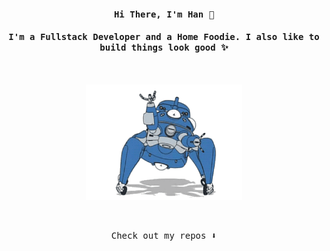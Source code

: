 <h4 align="center"><samp> Hi There, I'm Han 👋 </samp></h4>
<h4 align="center"><samp>I'm a Fullstack Developer and a Home Foodie. I also like to build things look good ✨</samp></h4>

<!--
**ashhher/ashhher** is a ✨ _special_ ✨ repository because its `README.md` (this file) appears on your GitHub profile.

Here are some ideas to get you started:


- 🔭 I’m currently working on ...
- 🌱 I’m currently learning ...
- 👯 I’m looking to collaborate on ...
- 🤔 I’m looking for help with ...
- 💬 Ask me about ...
- 📫 How to reach me: ...
- 😄 Pronouns: ...
- ⚡ Fun fact: ...
-->

<br />

<p align="center">
  <img width="250" src="./gits.gif">
</p>

<br />

<p align="center"><samp>
Check out my repos ⬇️  
  </samp>
</p>

